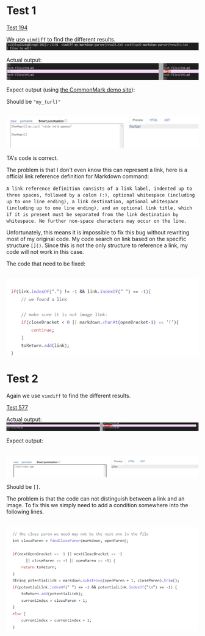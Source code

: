 # Test 1
[Test 194](https://github.com/nidhidhamnani/markdown-parser/blob/main/test-files/194.md?plain=1)

We use `vimdiff` to find the different results.
![Image](command.png)

Actual output:
![Image](vim1.png)

Expect output (using [the CommonMark demo site](https://spec.commonmark.org/dingus/)):

Should be `"my_(url)"`

` `
![Image](Output1.png)

TA's code is correct.

The problem is that I don't even know this can represent a link, here is a official link reference definition for Markdown command:

`A link reference definition consists of a link label, indented up to three spaces, followed by a colon (:), optional whitespace (including up to one line ending), a link destination, optional whitespace (including up to one line ending), and an optional link title, which if it is present must be separated from the link destination by whitespace. No further non-space characters may occur on the line.`

Unfortunately, this means it is impossible to fix this bug without rewriting most of my original code. My code search on link based on the specific structure `[]()`. Since this is not the only structure to reference a link, my code will not work in this case.

The code that need to be fixed:

` `
![image](code1.png)

# Test 2
Again we use `vimdiff` to find the different results.

[Test 577](https://github.com/nidhidhamnani/markdown-parser/blob/8dd87e6914ae40a4321aac8e2483e349de40b03c/test-files/577.md?plain=1)

Actual output:
![Image](vim2.png)

Expect output:

` `
` `
![Image](output2.png)

Should be `[]`.

The problem is that the code can not distinguish between a link and an image. To fix this we simply need to add a condition somewhere into the following lines.

` `
![image](code2.png)


